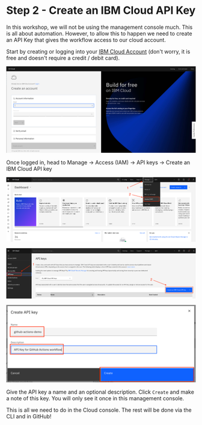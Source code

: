 # Step 2 - Create an IBM Cloud API Key

In this workshop, we will not be using the management console much. This is all about automation. However, to allow this to happen we need to create an API Key that gives the workflow access to our cloud account.

Start by creating or logging into your [IBM Cloud Account](https://ibm.biz/BdffAw) (don't worry, it is free and doesn't require a credit / debit card).

![ibm cloud sign up](../workshop-assets/images/ibm-cloud-sign-up.png "IBM Cloud Sign Up")

Once logged in, head to Manage -> Access (IAM) -> API keys -> Create an IBM Cloud API key

![ibm cloud manage](../workshop-assets/images/ibm-cloud-manage.png "IBM Cloud Manage")

![ibm cloud api keys](../workshop-assets/images/ibm-cloud-api-keys.png "IBM Cloud API Keys")

![ibm cloud create api key](../workshop-assets/images/ibm-clooud-create-api-key.png "IBM Cloud Create API Key")

Give the API key a name and an optional description. Click `Create` and make a note of this key. You will only see it once in this management console.

This is all we need to do in the Cloud console. The rest will be done via the CLI and in GitHub!